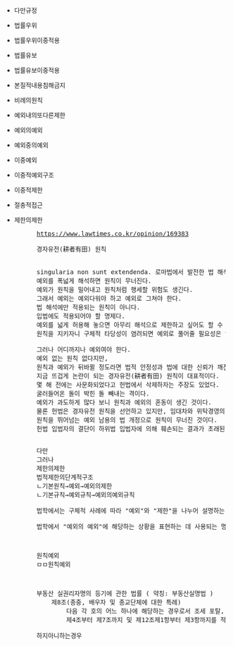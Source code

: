 - 다만규정
- 법률우위
- 법률우위이중적용
- 법률유보
- 법률유보이중적용
- 본질적내용침해금지
- 비례의원칙
- 예외내의또다른제한
- 예외의예외
- 예외중의예외
- 이중예외
- 이중적예외구조
- 이중적제한
- 절충적접근
- 제한의제한







    <pre>
        <a href="https://www.lawtimes.co.kr/opinion/169383">https://www.lawtimes.co.kr/opinion/169383</a>

        경자유전(耕者有田) 원칙


        singularia non sunt extendenda. 로마법에서 발전한 법 해석 원칙인 예외 법규 엄격 해석의 원칙이다. 원칙에 대한 예외는 엄격하고 좁게 해석해야 한다는 의미다. 
        예외를 폭넓게 해석하면 원칙이 무너진다. 
        예외가 원칙을 밀어내고 원칙처럼 행세할 위험도 생긴다. 
        그래서 예외는 예외다워야 하고 예외로 그쳐야 한다. 
        법 해석에만 적용되는 원칙이 아니다. 
        입법에도 적용되어야 할 명제다. 
        예외를 넓게 허용해 놓으면 아무리 해석으로 제한하고 싶어도 할 수 없다. 
        원칙을 지키자니 구체적 타당성이 염려되면 예외로 풀어줄 필요성은 있다. 
        
        그러나 어디까지나 예외여야 한다. 
        예외 없는 원칙 없다지만, 
        원칙과 예외가 뒤바뀔 정도라면 법적 안정성과 법에 대한 신뢰가 깨진다. 
        지금 뜨겁게 논란이 되는 경자유전(耕者有田) 원칙이 대표적이다. 
        몇 해 전에는 사문화되었다고 헌법에서 삭제하자는 주장도 있었다. 
        굴러들어온 돌이 박힌 돌 빼내는 격이다. 
        예외가 과도하게 많다 보니 원칙과 예외의 혼동이 생긴 것이다. 
        물론 헌법은 경자유전 원칙을 선언하고 있지만, 임대차와 위탁경영의 예외도 열어두고 있다. 
        원칙을 뛰어넘는 예외 남용의 법 개정으로 원칙이 무너진 것이다. 
        헌법 입법자의 결단이 하위법 입법자에 의해 훼손되는 결과가 초래된 것이다.
    </pre>

    <pre>
        다만
        그러나
        제한의제한
        법적제한의단계적구조
        ㄴ기본원칙→예외→예외의제한
        ㄴ기본규칙→예외규칙→예외의예외규칙

        법학에서는 구체적 사례에 따라 "예외"와 "제한"을 나누어 설명하는 것이 중요합니다.

        법학에서 "예외의 예외"에 해당하는 상황을 표현하는 데 사용되는 명확한 용어는 따로 존재하지 않지만...

    </pre>
    <pre>
        원칙예외
        ㅁㅁ원칙예외

    </pre>



    <pre>
        부동산 실권리자명의 등기에 관한 법률 ( 약칭: 부동산실명법 )
            제8조(종중, 배우자 및 종교단체에 대한 특례) 
                다음 각 호의 어느 하나에 해당하는 경우로서 조세 포탈, 강제집행의 면탈(免脫) 또는 법령상 제한의 회피를 목적으로 하지 아니하는 경우에는 
                제4조부터 제7조까지 및 제12조제1항부터 제3항까지를 적용하지 아니한다.

        하지아니하는경우
    </pre>
    